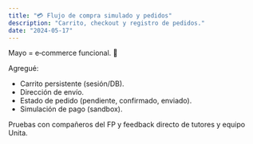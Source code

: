 ```yaml
---
title: "💳 Flujo de compra simulado y pedidos"
description: "Carrito, checkout y registro de pedidos."
date: "2024-05-17"
---
```

Mayo = e‑commerce funcional. 🛒

Agregué:
- Carrito persistente (sesión/DB).
- Dirección de envío.
- Estado de pedido (pendiente, confirmado, enviado).
- Simulación de pago (sandbox).

Pruebas con compañeros del FP y feedback directo de tutores y equipo Unita.
